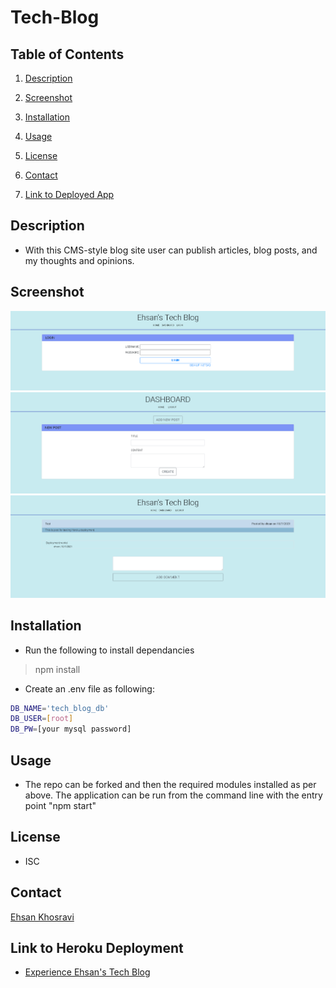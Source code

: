 # Tech-Blog

## Table of Contents

1. [Description](#description)

1. [Screenshot](#screenshot)

1. [Installation](#installation)

1. [Usage](#usage)

1. [License](#license)

1. [Contact](#contact)

1. [Link to Deployed App](#sample)

## <a id="description"></a>Description

- With this CMS-style blog site user can publish articles, blog posts, and my thoughts and opinions.

## <a id="screenshot"></a>Screenshot

![Screenshot of App Homepage](/public/images/mainPage.png)
![Screenshot of Add a Post](/public/images/addPost.png)
![Screenshot of Add a Comment](/public/images/addComment.png)

## <a id="installation"></a>Installation

- Run the following to install dependancies

> npm install

- Create an .env file as following:
```sh
DB_NAME='tech_blog_db'
DB_USER=[root]
DB_PW=[your mysql password]
```
## <a id="usage"></a>Usage

- The repo can be forked and then the required modules installed as per above. The application can be run from the command line with the entry point "npm start"

## <a id="license"></a>License

- ISC

## <a id="contact"></a>Contact


  [Ehsan Khosravi](https://github.com/ekhosr)


## <a id="sample"></a>Link to Heroku Deployment

- [Experience Ehsan's Tech Blog](https://ehsan-tech-blog.herokuapp.com/)
